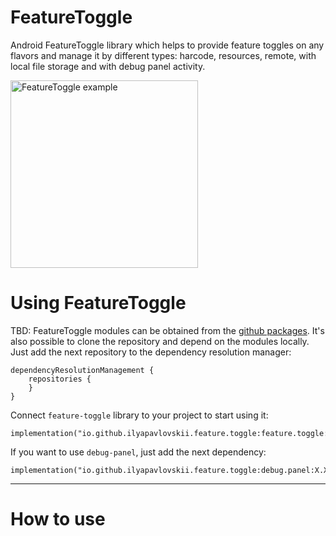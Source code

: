 # FeatureToggle
Android FeatureToggle library which helps to provide feature toggles on any flavors and manage it by different types:
harcode, resources, remote, with local file storage and with debug panel activity.

<img src="resources/main.gif" alt="FeatureToggle example" style="width:300px;"/>

# Using FeatureToggle 
TBD:
FeatureToggle modules can be obtained from the [github packages](https://maven.pkg.github.com/IlyaPavlovskii/FeatureToggle). 
It's also possible to clone the repository and depend on the modules locally.
Just add the next repository to the dependency resolution manager:

```
dependencyResolutionManagement {
    repositories {
    }
}
```

Connect `feature-toggle` library to your project to start using it:

```
implementation("io.github.ilyapavlovskii.feature.toggle:feature.toggle:X.X.X")
```

If you want to use `debug-panel`, just add the next dependency:

```
implementation("io.github.ilyapavlovskii.feature.toggle:debug.panel:X.X.X")
```

---------------------------------------------------------------------------
# How to use
